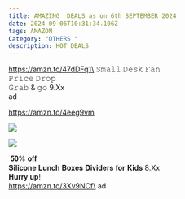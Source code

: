 ```yaml
---
title: AMAZING  DEALS as on 6th SEPTEMBER 2024
date: 2024-09-06T10:31:34.106Z
tags: AMAZON
Category: "OTHERS "
description: HOT DEALS
---
```

<!--StartFragment-->

https://amzn.to/47dDFq1\
𝚂𝚖𝚊𝚕𝚕 𝙳𝚎𝚜𝚔 𝙵𝚊𝚗\
𝙿𝚛𝚒𝚌𝚎 𝙳𝚛𝚘𝚙\
𝙶𝚛𝚊𝚋 & 𝚐𝚘 9.Xx\
ad

https://amzn.to/4eeg9vm 

<!--StartFragment-->

![](https://a.media-amazon.com/images/I/61XpxYjmQxL._AC_SL1500_.jpg)

<!--StartFragment-->

![](https://a.media-amazon.com/images/I/719biIm5TVL._AC_SL1500_.jpg)

<!--StartFragment-->

 𝟓𝟎% 𝐨𝐟𝐟\
𝐒𝐢𝐥𝐢𝐜𝐨𝐧𝐞 𝐋𝐮𝐧𝐜𝐡 𝐁𝐨𝐱𝐞𝐬 𝐃𝐢𝐯𝐢𝐝𝐞𝐫𝐬 𝐟𝐨𝐫 𝐊𝐢𝐝𝐬 8.Xx \
𝐇𝐮𝐫𝐫𝐲 𝐮𝐩!\
https://amzn.to/3Xv9NCf\
ad

<!--EndFragment-->
